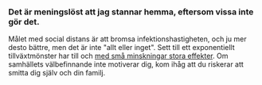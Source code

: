 ### Det är meningslöst att jag stannar hemma, eftersom vissa inte gör det.

Målet med social distans är att bromsa infektionshastigheten, och ju mer desto bättre, men det är inte "allt eller inget". Sett till ett exponentiellt tillväxtmönster har till och [med små minskningar stora effekter](https://www.washingtonpost.com/graphics/2020/world/corona-simulator/). Om samhällets välbefinnande inte motiverar dig, kom ihåg att du riskerar att smitta dig själv och din familj.
